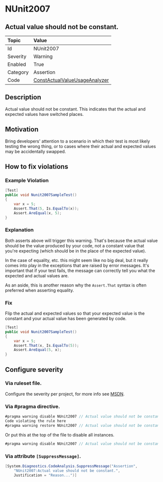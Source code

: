 # NUnit2007
## Actual value should not be constant.

| Topic    | Value
| :--      | :--
| Id       | NUnit2007
| Severity | Warning
| Enabled  | True
| Category | Assertion
| Code     | [ConstActualValueUsageAnalyzer](https://github.com/nunit/nunit.analyzers/blob/0.2.0/src/nunit.analyzers/ConstActualValueUsage/ConstActualValueUsageAnalyzer.cs)


## Description

Actual value should not be constant. This indicates that the actual and expected values have switched places.

## Motivation

Bring developers' attention to a scenario in which their test is most likely testing the wrong thing, or to cases where their actual and expected values may be accidentally swapped.

## How to fix violations

### Example Violation

```csharp
[Test]
public void Nunit2007SampleTest()
{
    var x = 5;
    Assert.That(5, Is.EqualTo(x));
    Assert.AreEqual(x, 5);
}
```

### Explanation

Both asserts above will trigger this warning. That's because the actual value should be the value produced by your code, not a constant value that you're expecting (which should be in the place of the expected value).

In the case of equality, etc. this might seem like no big deal, but it really comes into play in the exceptions that are raised by error messages. It's important that if your test fails, the message can correctly tell you what the expected and actual values are.

As an aside, this is another reason why the `Assert.That` syntax is often preferred when asserting equality.

### Fix

Flip the actual and expected values so that your expected value is the constant and your actual value has been generated by code.

```csharp
[Test]
public void Nunit2007SampleTest()
{
    var x = 5;
    Assert.That(x, Is.EqualTo(5));
    Assert.AreEqual(5, x);
}
```

<!-- start generated config severity -->
## Configure severity

### Via ruleset file.

Configure the severity per project, for more info see [MSDN](https://msdn.microsoft.com/en-us/library/dd264949.aspx).

### Via #pragma directive.
```csharp
#pragma warning disable NUnit2007 // Actual value should not be constant.
Code violating the rule here
#pragma warning restore NUnit2007 // Actual value should not be constant.
```

Or put this at the top of the file to disable all instances.
```csharp
#pragma warning disable NUnit2007 // Actual value should not be constant.
```

### Via attribute `[SuppressMessage]`.

```csharp
[System.Diagnostics.CodeAnalysis.SuppressMessage("Assertion", 
    "NUnit2007:Actual value should not be constant.",
    Justification = "Reason...")]
```
<!-- end generated config severity -->
